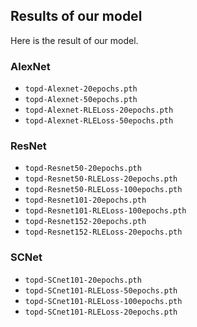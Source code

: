 ## Results of our model
Here is the result of our model.

### AlexNet
- `topd-Alexnet-20epochs.pth`
- `topd-Alexnet-50epochs.pth`
- `topd-Alexnet-RLELoss-20epochs.pth`
- `topd-Alexnet-RLELoss-50epochs.pth`
  
### ResNet
- `topd-Resnet50-20epochs.pth` 
- `topd-Resnet50-RLELoss-20epochs.pth` 
- `topd-Resnet50-RLELoss-100epochs.pth`
- `topd-Resnet101-20epochs.pth` 
- `topd-Resnet101-RLELoss-100epochs.pth` 
- `topd-Resnet152-20epochs.pth` 
-  `topd-Resnet152-RLELoss-20epochs.pth` 

### SCNet
- `topd-SCnet101-20epochs.pth`
- `topd-SCnet101-RLELoss-50epochs.pth`
- `topd-SCnet101-RLELoss-100epochs.pth`
- `topd-SCnet101-RLELoss-20epochs.pth`

